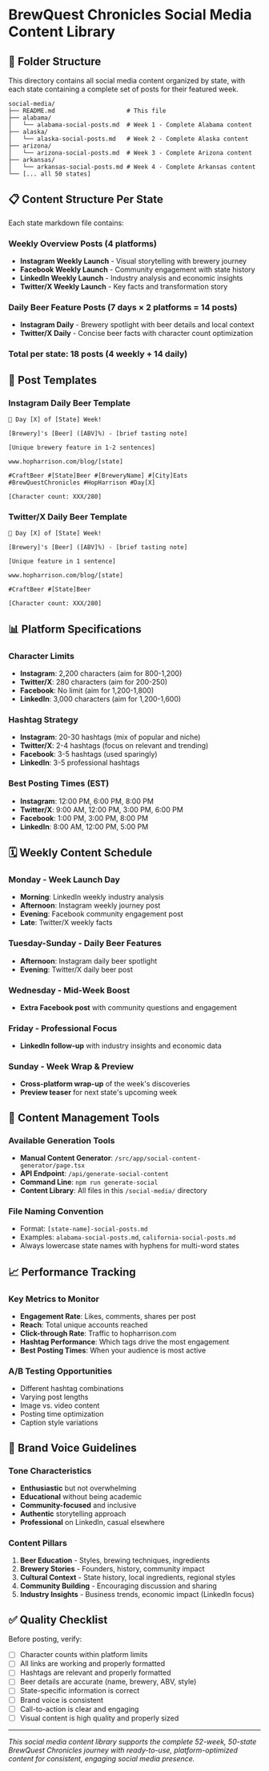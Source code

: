 # BrewQuest Chronicles Social Media Content Library

## 📁 Folder Structure

This directory contains all social media content organized by state, with each state containing a complete set of posts for their featured week.

```
social-media/
├── README.md                    # This file
├── alabama/
│   └── alabama-social-posts.md  # Week 1 - Complete Alabama content
├── alaska/
│   └── alaska-social-posts.md   # Week 2 - Complete Alaska content
├── arizona/
│   └── arizona-social-posts.md  # Week 3 - Complete Arizona content
├── arkansas/
│   └── arkansas-social-posts.md # Week 4 - Complete Arkansas content
└── [... all 50 states]
```

## 📋 Content Structure Per State

Each state markdown file contains:

### Weekly Overview Posts (4 platforms)
- **Instagram Weekly Launch** - Visual storytelling with brewery journey
- **Facebook Weekly Launch** - Community engagement with state history  
- **LinkedIn Weekly Launch** - Industry analysis and economic insights
- **Twitter/X Weekly Launch** - Key facts and transformation story

### Daily Beer Feature Posts (7 days × 2 platforms = 14 posts)
- **Instagram Daily** - Brewery spotlight with beer details and local context
- **Twitter/X Daily** - Concise beer facts with character count optimization

### Total per state: **18 posts** (4 weekly + 14 daily)

## 🎯 Post Templates

### Instagram Daily Beer Template
```
🍺 Day [X] of [State] Week! 

[Brewery]'s [Beer] ([ABV]%) - [brief tasting note]

[Unique brewery feature in 1-2 sentences]

www.hopharrison.com/blog/[state]

#CraftBeer #[State]Beer #[BreweryName] #[City]Eats #BrewQuestChronicles #HopHarrison #Day[X]

[Character count: XXX/280]
```

### Twitter/X Daily Beer Template  
```
🍺 Day [X] of [State] Week! 

[Brewery]'s [Beer] ([ABV]%) - [brief tasting note]

[Unique feature in 1 sentence]

www.hopharrison.com/blog/[state]

#CraftBeer #[State]Beer

[Character count: XXX/280]
```

## 📊 Platform Specifications

### Character Limits
- **Instagram**: 2,200 characters (aim for 800-1,200)
- **Twitter/X**: 280 characters (aim for 200-250)  
- **Facebook**: No limit (aim for 1,200-1,800)
- **LinkedIn**: 3,000 characters (aim for 1,200-1,600)

### Hashtag Strategy
- **Instagram**: 20-30 hashtags (mix of popular and niche)
- **Twitter/X**: 2-4 hashtags (focus on relevant and trending)
- **Facebook**: 3-5 hashtags (used sparingly)
- **LinkedIn**: 3-5 professional hashtags

### Best Posting Times (EST)
- **Instagram**: 12:00 PM, 6:00 PM, 8:00 PM
- **Twitter/X**: 9:00 AM, 12:00 PM, 3:00 PM, 6:00 PM
- **Facebook**: 1:00 PM, 3:00 PM, 8:00 PM  
- **LinkedIn**: 8:00 AM, 12:00 PM, 5:00 PM

## 🗓️ Weekly Content Schedule

### Monday - Week Launch Day
- **Morning**: LinkedIn weekly industry analysis
- **Afternoon**: Instagram weekly journey post
- **Evening**: Facebook community engagement post
- **Late**: Twitter/X weekly facts

### Tuesday-Sunday - Daily Beer Features
- **Afternoon**: Instagram daily beer spotlight
- **Evening**: Twitter/X daily beer post

### Wednesday - Mid-Week Boost
- **Extra Facebook post** with community questions and engagement

### Friday - Professional Focus  
- **LinkedIn follow-up** with industry insights and economic data

### Sunday - Week Wrap & Preview
- **Cross-platform wrap-up** of the week's discoveries
- **Preview teaser** for next state's upcoming week

## 🔧 Content Management Tools

### Available Generation Tools
- **Manual Content Generator**: `/src/app/social-content-generator/page.tsx`
- **API Endpoint**: `/api/generate-social-content`
- **Command Line**: `npm run generate-social`
- **Content Library**: All files in this `/social-media/` directory

### File Naming Convention
- Format: `[state-name]-social-posts.md`
- Examples: `alabama-social-posts.md`, `california-social-posts.md`
- Always lowercase state names with hyphens for multi-word states

## 📈 Performance Tracking

### Key Metrics to Monitor
- **Engagement Rate**: Likes, comments, shares per post
- **Reach**: Total unique accounts reached
- **Click-through Rate**: Traffic to hopharrison.com
- **Hashtag Performance**: Which tags drive the most engagement
- **Best Posting Times**: When your audience is most active

### A/B Testing Opportunities
- Different hashtag combinations
- Varying post lengths
- Image vs. video content
- Posting time optimization
- Caption style variations

## 🎨 Brand Voice Guidelines

### Tone Characteristics
- **Enthusiastic** but not overwhelming
- **Educational** without being academic
- **Community-focused** and inclusive
- **Authentic** storytelling approach
- **Professional** on LinkedIn, casual elsewhere

### Content Pillars
1. **Beer Education** - Styles, brewing techniques, ingredients
2. **Brewery Stories** - Founders, history, community impact
3. **Cultural Context** - State history, local ingredients, regional styles
4. **Community Building** - Encouraging discussion and sharing
5. **Industry Insights** - Business trends, economic impact (LinkedIn focus)

## ✅ Quality Checklist

Before posting, verify:
- [ ] Character counts within platform limits
- [ ] All links are working and properly formatted
- [ ] Hashtags are relevant and properly formatted
- [ ] Beer details are accurate (name, brewery, ABV, style)
- [ ] State-specific information is correct
- [ ] Brand voice is consistent
- [ ] Call-to-action is clear and engaging
- [ ] Visual content is high quality and properly sized

---

*This social media content library supports the complete 52-week, 50-state BrewQuest Chronicles journey with ready-to-use, platform-optimized content for consistent, engaging social media presence.*